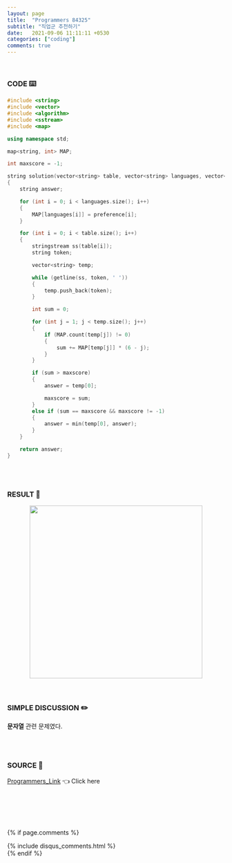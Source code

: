 ```yaml
---
layout: page
title:  "Programmers 84325"
subtitle: "직업군 추천하기"
date:   2021-09-06 11:11:11 +0530
categories: ["coding"]
comments: true
---
```


<br>

### CODE ⌨️

```c++
#include <string>
#include <vector>
#include <algorithm>
#include <sstream>
#include <map>

using namespace std;

map<string, int> MAP;

int maxscore = -1;

string solution(vector<string> table, vector<string> languages, vector<int> preference)
{
	string answer;

	for (int i = 0; i < languages.size(); i++)
	{
		MAP[languages[i]] = preference[i];
	}

	for (int i = 0; i < table.size(); i++)
	{
		stringstream ss(table[i]);
		string token;

		vector<string> temp;

		while (getline(ss, token, ' '))
		{
			temp.push_back(token);
		}

		int sum = 0;

		for (int j = 1; j < temp.size(); j++)
		{
			if (MAP.count(temp[j]) != 0)
			{
				sum += MAP[temp[j]] * (6 - j);
			}
		}

		if (sum > maxscore)
		{
			answer = temp[0];

			maxscore = sum;
		}
		else if (sum == maxscore && maxscore != -1)
		{
			answer = min(temp[0], answer);
		}
	}

	return answer;
}
```  

<br>
<br>

### RESULT 💛

<img src="{{ '/assets/programmers/p84325r.jpg' }}" style="width: 400px; height: auto; margin-left: auto; margin-right: auto; display: block;">  

<br>
<br>

### SIMPLE DISCUSSION ✏️

**문자열** 관련 문제였다.  

<br>
<br>

### SOURCE 💎

[Programmers_Link][link] 👈 Click here  

<br>
<br>
<br>
<br>

{% if page.comments %}
<div id="post-disqus" class="container">
{% include disqus_comments.html %}
</div>
{% endif %}

[link]: https://programmers.co.kr/learn/courses/30/lessons/84325
